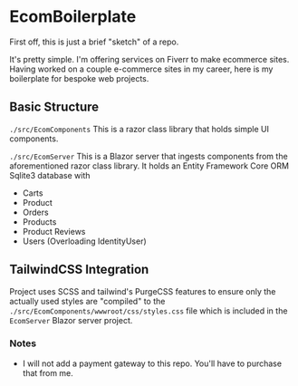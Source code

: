 # EcomBoilerplate
First off, this is just a brief "sketch" of a repo.

It's pretty simple. I'm offering services on Fiverr to make ecommerce sites. Having worked on a couple e-commerce sites in my career, here is my boilerplate for bespoke web projects. 

## Basic Structure
`./src/EcomComponents`
This is a razor class library that holds simple UI components. 

`./src/EcomServer`
This is a Blazor server that ingests components from the aforementioned razor class library. It holds an Entity Framework Core ORM Sqlite3 database with 

- Carts
- Product 
- Orders
- Products
- Product Reviews
- Users (Overloading IdentityUser)

## TailwindCSS Integration
Project uses SCSS and tailwind's PurgeCSS features to ensure only the actually used styles are "compiled" to the `./src/EcomComponents/wwwroot/css/styles.css` file which is included in the `EcomServer` Blazor server project.

### Notes
- I will not add a payment gateway to this repo. You'll have to purchase that from me.
